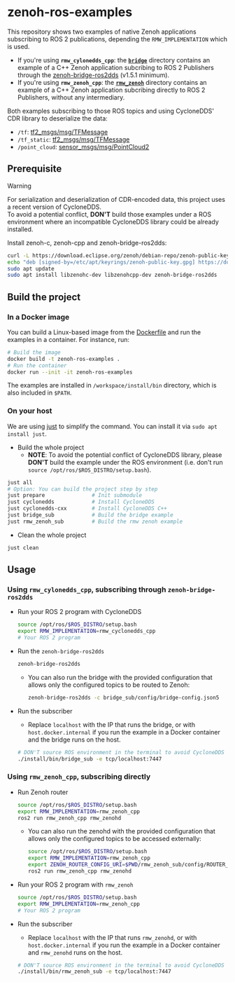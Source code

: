 # zenoh-ros-examples

This repository shows two examples of native Zenoh applications subscribing to ROS 2 publications, depending the `RMW_IMPLEMENTATION` which is used.

* If you're using **`rmw_cylonedds_cpp`**: the [**`bridge`**](./bridge/) directory contains an example of a C++ Zenoh application subcribing to ROS 2 Publishers through the [zenoh-bridge-ros2dds](https://github.com/eclipse-zenoh/zenoh-plugin-ros2dds) (v1.5.1 minimum).
* If you're using **`rmw_zenoh_cpp`**: the [**`rmw_zenoh`**](./rmw_zenoh/) directory contains an example of a C++ Zenoh application subcribing directly to ROS 2 Publishers, without any intermediary.

Both examples subscribing to those ROS topics and using CycloneDDS' CDR library to deserialize the data:

* `/tf`: [tf2_msgs/msg/TFMessage](https://github.com/ros2/geometry2/blob/rolling/tf2_msgs/msg/TFMessage.msg)
* `/tf_static`: [tf2_msgs/msg/TFMessage](https://github.com/ros2/geometry2/blob/rolling/tf2_msgs/msg/TFMessage.msg)
* `/point_cloud`: [sensor_msgs/msg/PointCloud2](https://github.com/ros2/common_interfaces/blob/rolling/sensor_msgs/msg/PointCloud2.msg)

## Prerequisite

> [!WARNING]
> For serialization and deserialization of CDR-encoded data, this project uses a recent version of CycloneDDS.  
> To avoid a potential conflict, **DON'T** build those examples under a ROS environment where an incompatible CycloneDDS library could be already installed.

Install zenoh-c, zenoh-cpp and zenoh-bridge-ros2dds:

```bash
curl -L https://download.eclipse.org/zenoh/debian-repo/zenoh-public-key | sudo gpg --dearmor --yes --output /etc/apt/keyrings/zenoh-public-key.gpg
echo "deb [signed-by=/etc/apt/keyrings/zenoh-public-key.gpg] https://download.eclipse.org/zenoh/debian-repo/ /" | sudo tee /etc/apt/sources.list.d/zenoh.list > /dev/null
sudo apt update
sudo apt install libzenohc-dev libzenohcpp-dev zenoh-bridge-ros2dds
```

## Build the project

### In a Docker image

You can build a Linux-based image from the [Dockerfile](./Dockerfile) and run the examples in a container. For instance, run:

```bash
# Build the image
docker build -t zenoh-ros-examples .
# Run the container
docker run --init -it zenoh-ros-examples
```

The examples are installed in `/workspace/install/bin` directory, which is also included in `$PATH`.

### On your host

We are using [just](https://github.com/casey/just) to simplify the command.
You can install it via `sudo apt install just`.

* Build the whole project
  * **NOTE**: To avoid the potential conflict of CycloneDDS library, please **DON'T** build the example under the ROS environment (i.e. don't run `source /opt/ros/$ROS_DISTRO/setup.bash`).

```bash
just all
# Option: You can build the project step by step
just prepare               # Init submodule
just cyclonedds            # Install CycloneDDS
just cyclonedds-cxx        # Install CycloneDDS C++
just bridge_sub            # Build the bridge example
just rmw_zenoh_sub         # Build the rmw zenoh example
```

* Clean the whole project

```bash
just clean
```

## Usage

### Using **`rmw_cylonedds_cpp`**, subscribing through **`zenoh-bridge-ros2dds`**

* Run your ROS 2 program with CycloneDDS

  ```bash
  source /opt/ros/$ROS_DISTRO/setup.bash
  export RMW_IMPLEMENTATION=rmw_cyclonedds_cpp
  # Your ROS 2 program
  ```

* Run the `zenoh-bridge-ros2dds`

  ```bash
  zenoh-bridge-ros2dds
  ```

  * You can also run the bridge with the provided configuration that allows only the configured topics to be routed to Zenoh:

    ```bash
    zenoh-bridge-ros2dds -c bridge_sub/config/bridge-config.json5
    ```

* Run the subscriber
  * Replace `localhost` with the IP that runs the bridge, or with `host.docker.internal` if you run the example in a Docker container and the bridge runs on the host.

  ```bash
  # DON'T source ROS environment in the terminal to avoid CycloneDDS library conflict
  ./install/bin/bridge_sub -e tcp/localhost:7447
  ```

### Using **`rmw_zenoh_cpp`**, subscribing directly

* Run Zenoh router

  ```bash
  source /opt/ros/$ROS_DISTRO/setup.bash
  export RMW_IMPLEMENTATION=rmw_zenoh_cpp
  ros2 run rmw_zenoh_cpp rmw_zenohd
  ```

  * You can also run the zenohd with the provided configuration that allows only the configured topics to be accessed externally:

    ```bash
    source /opt/ros/$ROS_DISTRO/setup.bash
    export RMW_IMPLEMENTATION=rmw_zenoh_cpp
    export ZENOH_ROUTER_CONFIG_URI=$PWD/rmw_zenoh_sub/config/ROUTER_CONFIG.json5
    ros2 run rmw_zenoh_cpp rmw_zenohd
    ```

* Run your ROS 2 program with `rmw_zenoh`

  ```bash
  source /opt/ros/$ROS_DISTRO/setup.bash
  export RMW_IMPLEMENTATION=rmw_zenoh_cpp
  # Your ROS 2 program
  ```

* Run the subscriber
  * Replace `localhost` with the IP that runs `rmw_zenohd`, or with `host.docker.internal` if you run the example in a Docker container and `rmw_zenohd` runs on the host.

  ```bash
  # DON'T source ROS environment in the terminal to avoid CycloneDDS library conflict
  ./install/bin/rmw_zenoh_sub -e tcp/localhost:7447
  ```

